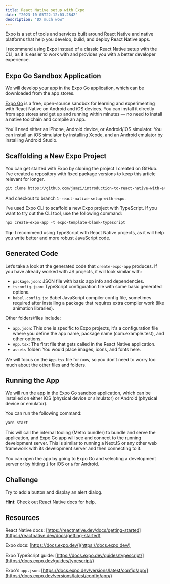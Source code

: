 ```yaml
---
title: React Native setup with Expo
date: "2023-10-05T22:12:03.284Z"
description: "DX much wow"
---
```


Expo is a set of tools and services built around React Native and native platforms that help you develop, build, and deploy React Native apps.

I recommend using Expo instead of a classic React Native setup with the CLI, as it is easier to work with and provides you with a better developer experience.

## Expo Go Sandbox Application

We will develop your app in the Expo Go application, which can be downloaded from the app stores.

[Expo Go](https://expo.dev/client) is a free, open-source sandbox for learning and experimenting with React Native on Android and iOS devices. You can install it directly from app stores and get up and running within minutes — no need to install a native toolchain and compile an app.

You'll need either an iPhone, Android device, or Android/iOS simulator. You can install an iOS simulator by installing Xcode, and an Android emulator by installing Android Studio.

## Scaffolding a New Expo Project

You can get started with Expo by cloning the project I created on GitHub. I've created a repository with fixed package versions to keep this article relevant for longer.


```markdown
git clone https://github.com/jamzi/introduction-to-react-native-with-expo
```

And checkout to branch `1-react-native-setup-with-expo`.

I've used Expo CLI to scaffold a new Expo project with TypeScript. If you want to try out the CLI tool, use the following command:

```markdown
npx create-expo-app -t expo-template-blank-typescript
```

**Tip**: I recommend using TypeScript with React Native projects, as it will help you write better and more robust JavaScript code.

## Generated Code

Let’s take a look at the generated code that `create-expo-app` produces. If you have already worked with JS projects, it will look similar with:

*   `package.json`: JSON file with basic app info and dependencies.
*   `tsconfig.json`: TypeScript configuration file with some basic generated options.
*   `babel.config.js`: Babel JavaScript compiler config file, sometimes required after installing a package that requires extra compiler work (like animation libraries).

Other folders/files include:

*   `app.json`: This one is specific to Expo projects, it's a configuration file where you define the app name, package name (com.example.test), and other options.
*   `App.tsx`: The first file that gets called in the React Native application.
*   `assets` folder: You would place images, icons, and fonts here.

We will focus on the `App.tsx` file for now, so you don’t need to worry too much about the other files and folders.

## Running the App

We will run the app in the Expo Go sandbox application, which can be installed on either iOS (physical device or simulator) or Android (physical device or emulator).

You can run the following command:

```markdown
yarn start
```

This will call the internal tooling (Metro bundler) to bundle and serve the application, and Expo Go app will see and connect to the running development server. This is similar to running a NextJS or any other web framework with its development server and then connecting to it.

You can open the app by going to Expo Go and selecting a development server or by hitting `i` for iOS or `a` for Android.

## Challenge

Try to add a button and display an alert dialog. 

**Hint**: Check out React Native docs for help.

## Resources

React Native docs: [https://reactnative.dev/docs/getting-started](https://reactnative.dev/docs/getting-started)

Expo docs: [https://docs.expo.dev/](https://docs.expo.dev/)

Expo TypeScript guide: [https://docs.expo.dev/guides/typescript/](https://docs.expo.dev/guides/typescript/)

Expo's `app.json`: [https://docs.expo.dev/versions/latest/config/app/](https://docs.expo.dev/versions/latest/config/app/)